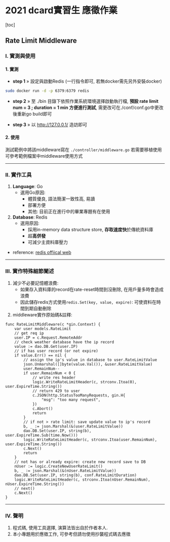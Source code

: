 # 2021 dcard實習生 應徵作業
[toc]
## Rate Limit Middleware

### I. 實測與使用

#### 1. 實測
* **step 1** » 設定與啟動Redis (一行指令即可, 若無docker需先另外安裝docker)
```sh
sudo docker run -d -p 6379:6379 redis
```

* **step 2** » 至 ./bin 目錄下依照作業系統環境選擇啟動執行檔, 
**預設 rate limit num = 3 ; duration = 1 min 方便進行測試**, 需更改可在./conf/conf.go中更改後重新go build即可

* **step 3** » 以 http://127.0.0.1/ 造訪即可

#### 2. 使用
測試範例中將該middleware寫在 ```./controller/middleware.go```
若需要移植使用可參考範例檔案中middleware使用方式

---

### II. 實作工具
1. **Language**: Go
    * 選用Go原因:
        * 體質優良, 語法簡潔一致性高, 易讀
        * 部署方便
        * 其他: 目前正在進行中的畢業專題有在使用
2. **Database**: Redis
    * 選用原因:
        * 採用in-memory data structure store, **存取速度快**於傳統資料庫
        * 超**高併發**
        * 可減少主資料庫壓力
* reference: [redis offiical web](https://redis.io/)

---

### III. 實作特殊細節闡述
1. 減少不必要記憶體浪費: 
    * 如果存入資料庫的record在rate-reset時間到沒刪除, 在用戶量多時會造成浪費
    * 因此儲存redis方式使用```redis.Set(key, value, expire)```: 可使資料在時間到期自動刪除
2. middleware實作原始碼&註釋:
```go=
func RateLimitMiddleware(c *gin.Context) {
    var user models.RateLimit
    // get req ip
    user.IP = c.Request.RemoteAddr
    // check weather database have the ip record
    value := dao.DB.Get(user.IP)
    // if has user record (or not expire)
    if value.Err() == nil {
        // assign the ip's value in database to user.RateLimitValue
        json.Unmarshal([]byte(value.Val()), &user.RateLimitValue)
        user.RemainNum--
        if user.RemainNum < 0 {
            // write res header
            logic.WriteRateLimitHeader(c, strconv.Itoa(0), user.ExpireTime.String())
            // return 429 to user
            c.JSON(http.StatusTooManyRequests, gin.H{
                "msg": "too many request",
            })
            c.Abort()
            return
        }
        // if not > rate limit: save update value to ip's record
        b, _ := json.Marshal(&(user.RateLimitValue))
        dao.DB.Set(user.IP, string(b), user.ExpireTime.Sub(time.Now()))
        logic.WriteRateLimitHeader(c, strconv.Itoa(user.RemainNum), user.ExpireTime.String())
        c.Next()
        return
    }
    // not has or already expire: create new record save to DB
    nUser := logic.CreateNewUserRateLimit()
    b, _ := json.Marshal(&(nUser.RateLimitValue))
    dao.DB.Set(user.IP, string(b), conf.RateLimitDuration)
    logic.WriteRateLimitHeader(c, strconv.Itoa(nUser.RemainNum), nUser.ExpireTime.String())
    // next()
    c.Next()
}
```

---

### IV. 聲明
1. 程式碼, 使用工具選擇, 演算法皆出自於作者本人.
2. 本小專題用於應徵工作, 可參考但請勿使用抄襲程式碼去應徵
